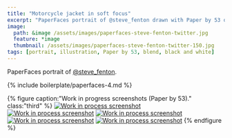 ```yaml
---
title: "Motorcycle jacket in soft focus"
excerpt: "PaperFaces portrait of @steve_fenton drawn with Paper by 53 on an iPad."
image: 
  path: &image /assets/images/paperfaces-steve-fenton-twitter.jpg 
  feature: *image
  thumbnail: /assets/images/paperfaces-steve-fenton-twitter-150.jpg
tags: [portrait, illustration, Paper by 53, blend, black and white]
---
```


PaperFaces portrait of [@steve_fenton](https://twitter.com/steve_fenton).

{% include boilerplate/paperfaces-4.md %}

{% figure caption:"Work in progress screenshots (Paper by 53)." class:"third" %}
[![Work in process screenshot](/assets/images/paperfaces-steve-fenton-process-1-750.jpg)](/assets/images/paperfaces-steve-fenton-process-1-lg.jpg)
[![Work in process screenshot](/assets/images/paperfaces-steve-fenton-process-2-600.jpg)](/assets/images/paperfaces-steve-fenton-process-2-lg.jpg)
[![Work in process screenshot](/assets/images/paperfaces-steve-fenton-process-3-600.jpg)](/assets/images/paperfaces-steve-fenton-process-3-lg.jpg)
[![Work in process screenshot](/assets/images/paperfaces-steve-fenton-process-4-600.jpg)](/assets/images/paperfaces-steve-fenton-process-4-lg.jpg)
[![Work in process screenshot](/assets/images/paperfaces-steve-fenton-process-5-600.jpg)](/assets/images/paperfaces-steve-fenton-process-5-lg.jpg)
{% endfigure %}
